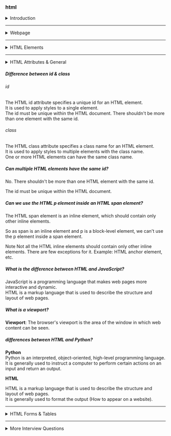 ### html

<details>
<summary>Introduction</summary>

#### Introduction

**HTML** stands for **Hypertext Markup Language**.  
HTML is used to create Web pages.

It describes the structure of a Web page.
It consists of HTML elements that tell the browser how to display the content.

##### Element Syntax  
Element consist of a start tag, content, and end tag.

```javascript
<tag>Content</tag>
```

##### Types of Tags
* **Paired Tags**  
  Paired tags consist of two tags, the first one is called a start tag and the second one is called an end tag.

```javascript
<h1>Heading</h1>
<p>Paragraph</p>
```

* **Unpaired Tags**  
 Unpaired tags do not have an end tag. They are also known as empty tags.

```javascript
<img src="image.png"/>
 <br/>
```


##### HTML document Structure
An HTML document generally consists of three parts:

A line containing HTML version information.
A declarative head element.
A body, which contains the document's actual content.

```javascript
<!DOCTYPE html>
<html>
  <head>
    Metadata elements
  </head>
  <body>
    Document Content
  </body>
</html>
```

##### Uses of HTML

* **Structuring web pages**  
   we can define the headings, paragraphs, and other contents of a web page.
* **Creating Hyperlinks**  
   we can navigate within the HTML document, to other web pages.
* **Embedding images and videos**  
   we can embed images and videos in the HTML document      


</details>

---


<details>
<summary>Webpage</summary>

**Can we design dynamic web pages using HTML**  
No, we can't design dynamic web pages with HTML alone.

By Combining HTML with JavaScript, we can create dynamic web pages.  


**What is the use of doctype**  
The doctype declaration tells the type/version of the HTML document to the browser.

This ensures that the HTML document is rendered in different browsers in the same and expected way.

```Javascript
<!DOCTYPE html>
<html>
  <head></head>
  <body>
    <h1>Tourism</h1>
  </body>
</html>
```

**What is nested HTML**  
HTML elements can be nested.

It means that the HTML element can be placed inside another HTML element.

```Javascript
<div>
  <h1>Tourism</h1>
  <p>Plan your trip.</p>
</div>
```
</details>

---


<details>
<summary>HTML Elements</summary>

### HTML Elements

##### body Element
The HTML body element defines the main content of an HTML document that displays on the web page.

It can contain text content, paragraphs, headings, images, tables, links, videos, etc.


##### Commonly used HTML elements
h1, p, br, hr, a, img, div, span

##### use of anchor element
We use the HTML anchor elements to navigate to other web resources or a specific HTML element within the HTML document. They are also called as Hyperlinks/ Links.

```Javascript
<a href="URL">Content</a>
```

##### Heading & Paragraph Elements
**Heading**  
HTML defines six levels of headings.
HTML headings are defined with the h1 to h6 elements.

* The HTML h1 element defines the most important heading of an HTML document.
* The HTML h6 element defines the least important heading of an HTML document.


```Javascript 
<h1>heading</h1>
<h2>heading</h2>
<h3>heading</h3>
<h4>heading</h4>
<h5>heading</h5>
<h6>heading</h6>
```

**Paragraph Element**  
The HTML p element defines the paragraph of an HTML document.
```Javascript
<p>I am Paragraph</p>
```


##### Difference between div & span Elements

**div**
The HTML div element is a block-level element

**span**
The HTML span element is an inline element

##### what is an HTML container Element
The HTML container element (div) defines a container. 

It can be used to wrap a group of elements and apply CSS styles to many elements at once.

##### What are HTML tags?
HTML Tags are like keywords that define how a web browser will format and display the content.

* With the help of tags, a web browser can distinguish between HTML elements and text.  
**Examples** : p, h1, br, hr, a, img, ul, ol, li, form, input, textarea, select, option



##### What is an HTML script element?
The HTML script element can be used to embed the JavaScript code.

It can contain scripting statements, or it points to an external script file through the src attribute.

```Javacsript
<script src="counter.js"></script>
```

##### head Element
The HTML head element is the container for the elements which provide extra information about the document (metadata).  
It describes the properties of the document such as title, character set, style sheets, scripts, etc.


##### How to add line breaks to an HTML paragraph element?
The HTML br element is used to add a line break to an HTML paragraph element. It breaks the text and continue it in the next line.

It is useful in writing poems, addresses, etc.
The HTML br element is a void element.
```Javascript
<h1 class="heading">
  Twinkle Twinkle Little Star
</h1>
<p>
  Twinkle, twinkle, little star, <br />
  How I wonder what you are! <br />
  Up above the world so high, <br />
  Like a diamond in the sky.
</p>
```

##### How to display images on the web page?
We can display images on the web page using the HTML img element.

Generally, the HTML img element requires two main HTML attributes.

src specifies the path to the image.

alt specifies an alternate text for the image.
```Javascript 
<img src="IMAGE_URL" alt="image" />
```

##### What are the attributes we can give to an HTML image element?
The attributes we can give to an HTML image element:  
src
alt
height
width
class, etc.

##### What is an HTML image element?
The HTML img element defines an Image.
```Javascript 
<img src="IMAGE_URL" alt="image" />
```

##### Does a hyperlink only apply to text?
We can use hyperlinks to text as well as images, buttons, etc.

```Javascript
<a href="link"> Link Text </a>
<a href="link"> <button>Click Here</button> </a>
<a href="link"> <img src="image.png" /> </a>
```

##### How to create a link in HTML and what is the HTML target attribute?

The HTML anchor element can be used to create the links on a web page.

It requires the HTML href attribute to specify the URL/ path of the page where the link goes to.
HTML target attribute:

The HTML target Attribute specifies where to open the linked web resource.

It can have the following values:

**_self** :	(Default value) It opens the document in the same window or tab as it was clicked.  
**_blank** :	It opens the document in a new window or tab.  
**_parent** :	It opens the document in a parent frame.  
**_top** :	It opens the document in a full-body window.


##### What is the difference between HTML anchor element and HTML link element?

* **HTML anchor element**  
  We use the HTML anchor element to navigate to other web resources or a specific element within the HTML document.

* **HTML link element**  
  We use the HTML link element to link the HTML and CSS files.

##### What is the difference between HTML script element and HTML link element?

* **HTML script element**
  We use the HTML script element to embed the JavaScript code to HTML file.
* **HTML link element** 
 We use the HTML link element to link the HTML and CSS files. 

##### What are the differences between the HTML ordered List and the HTML unordered List?

* **HTML ordered list**  
  It is created using the ol element.  
  It is a collection of related items that follow some order or have a sequence

* **HTML unordered list**
  It is created using the ul element.  
  It is a collection of related items that have no special order or sequence.

##### Explain types of lists in HTML?
There are three types of lists in HTML:

* Unordered list: It is used to group a set of related items in no particular order.

* Ordered list: It is used to group a set of related items in a specific order.

* Description list: It is used to display name/value pairs such as terms and definitions.


##### Explain the HTML hr (horizontal line) element?

The HTML hr element inserts a horizontal line and helps to separate the content.


##### Explain about the HTML block-level elements and inline elements?

**Block-level Elements**:

The HTML Block-level elements always start in a new line and take up the full width available. 

So, an HTML Block-level element occupies the entire horizontal space of its parent element.

Examples: HTML h1 element, HTML p element, HTML div element, etc.

**Inline Elements**:

The HTML Inline elements do not start in a new line and take up the content width.

Examples: HTML button element, HTML img element, HTML a element, etc.

##### Why Meta elements are used in HTML?

* Meta elements can contain information about character encoding, description, title of the document etc.  
* Meta elements are used to tell the browser about the page description, author of the template, character set, keywords, etc.  
* Meta elements are used for search engine optimization to tell the search engine about the page contents.


</details>

---

<details>
<summary>HTML Attributes & General</summary>

### HTML Attributes & General

##### href attribute

The HTML href attribute is the most important attribute of the HTML anchor element.

It specifies the URL/path of the page the link goes to.  
The value of the HTML href attribute is URL/path of the page where the link goes to.

##### class attribute

The HTML class attribute is used to specify a class name for an HTML element.

##### id attribute
The HTML id attribute specifies a unique id for an HTML element. The value of the id attribute must be unique within the HTML document.

* It can be used for styling an HTML element using CSS.  
* It is also used by JavaScript to access and manipulate the HTML elements with the specific id.

##### Name some of the attributes used in HTML?

class, 
id, 
href, 
src, 
for, 
width, 
height, 
name, 
alt, 
style, 
checked, 
type etc,...

##### What are the HTML attributes?

The HTML attributes provide additional information about HTML elements. 

They are always specified in the start tag.  
They usually come in name/value pairs like: name="value"  
Examples: src, style, alt, etc.
</details>


##### Difference between id & class

###### id 
The HTML id attribute specifies a unique id for an HTML element.  
It is used to apply styles to a single element.  
The id must be unique within the HTML document. There shouldn't be more than one element with the same id.  

###### class
The HTML class attribute specifies a class name for an HTML element.  
It is used to apply styles to multiple elements with the class name.  
One or more HTML elements can have the same class name.  

##### Can multiple HTML elements have the same id?
No. There shouldn't be more than one HTML element with the same id.

The id must be unique within the HTML document.

##### Can we use the HTML p element inside an HTML span element?  
The HTML span element is an inline element, which should contain only other inline elements.

So as span is an inline element and p is a block-level element, we can't use the p element inside a span element.

Note
Not all the HTML inline elements should contain only other inline elements. There are few exceptions for it. Example: HTML anchor element, etc.  

##### What is the difference between HTML and JavaScript?
JavaScript is a programming language that makes web pages more interactive and dynamic.  
HTML is a markup language that is used to describe the structure and layout of web pages.  

##### What is a viewport?
**Viewport**: The browser's viewport is the area of the window in which web content can be seen.

##### differences between HTML and Python?
**Python**  
Python is an interpreted, object-oriented, high-level programming language.  
It is generally used to instruct a computer to perform certain actions on an input and return an output.  

**HTML**  

HTML is a markup language that is used to describe the structure and layout of web pages.  
It is generally used to format the output (How to appear on a website).  	

---

<details>
<summary>HTML Forms & Tables</summary>

#### HTML Forms & Tables

##### Explain HTML form element?

The HTML form element can be used to create HTML forms. It is a container that can contain different types of elements like,

* input
* label
* select
* textarea
* button
* fieldset
* legend
* data list
* output
* option
* optgroup, etc.

##### What are forms and how to create forms in HTML?
The form is used to collect the user inputs. HTML provides a form element to create forms.  

```Javascrip 
<form action="/submit_data.php">
  <label>Enter your name: </label>
  <input type="text" name="name" />
  <label>Enter Mobile number </label>
  <input type="number" name="mobile_no" />
  <input type="submit" value="Submit" />
</form>
```

##### What is checkbox and how to use checkbox?
To define a Checkbox, We need to specify the HTML type attribute with the value checkbox for an HTML input element.

```Javascript 
<input type="checkbox" id="vehicle1" name="vehicle1" value="Bike1" />
<input type="checkbox" id="vehicle2" name="vehicle2" value="Bike2" />
```

##### What are the differences between the HTML checkbox and radio input elements?

##### HTML radio input element:

* It is used when only one option to be selected out of several available options.  
* It is created by using an HTML input element with the type attribute value is set to radio.

##### HTML checkbox input element:

* It is used when more than one option to be selected out of several available options.  
* It is also created by using the HTML input element with the type attribute value is set to checkbox.  


##### What is an HTML checked attribute?

The HTML checked attribute specifies that an input element should be pre-selected (checked) when the page loads.  

```HTML
<input type="radio" id="genderMale" value="Male" name="gender" checked />
```

##### How to create a combobox in HTML?
The HTML select element is used to create a combobox or drop-down list of options. 

The HTML option element should be inside the HTML select element for defining options in the drop-down list.

```HTML
<select>
  <option>option1</option>
  <option>option2</option>
</select>
```
</details>

---

<details>
<summary>More Interview Questions</summary>

</details>